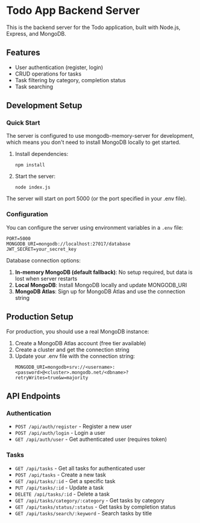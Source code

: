 # Todo App Backend Server

This is the backend server for the Todo application, built with Node.js, Express, and MongoDB.

## Features

- User authentication (register, login)
- CRUD operations for tasks
- Task filtering by category, completion status
- Task searching

## Development Setup

### Quick Start

The server is configured to use mongodb-memory-server for development, which means you don't need to install MongoDB locally to get started.

1. Install dependencies:
   ```
   npm install
   ```

2. Start the server:
   ```
   node index.js
   ```

The server will start on port 5000 (or the port specified in your .env file).

### Configuration

You can configure the server using environment variables in a `.env` file:

```
PORT=5000
MONGODB_URI=mongodb://localhost:27017/database
JWT_SECRET=your_secret_key
```

Database connection options:

1. **In-memory MongoDB (default fallback)**: No setup required, but data is lost when server restarts
2. **Local MongoDB**: Install MongoDB locally and update MONGODB_URI
3. **MongoDB Atlas**: Sign up for MongoDB Atlas and use the connection string

## Production Setup

For production, you should use a real MongoDB instance:

1. Create a MongoDB Atlas account (free tier available)
2. Create a cluster and get the connection string
3. Update your .env file with the connection string:
   ```
   MONGODB_URI=mongodb+srv://<username>:<password>@<cluster>.mongodb.net/<dbname>?retryWrites=true&w=majority
   ```

## API Endpoints

### Authentication
- `POST /api/auth/register` - Register a new user
- `POST /api/auth/login` - Login a user
- `GET /api/auth/user` - Get authenticated user (requires token)

### Tasks
- `GET /api/tasks` - Get all tasks for authenticated user
- `POST /api/tasks` - Create a new task
- `GET /api/tasks/:id` - Get a specific task
- `PUT /api/tasks/:id` - Update a task
- `DELETE /api/tasks/:id` - Delete a task
- `GET /api/tasks/category/:category` - Get tasks by category
- `GET /api/tasks/status/:status` - Get tasks by completion status
- `GET /api/tasks/search/:keyword` - Search tasks by title 